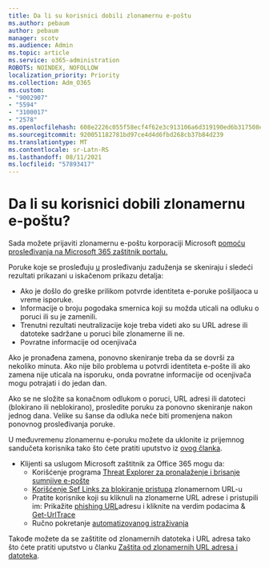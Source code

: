 ```yaml
---
title: Da li su korisnici dobili zlonamernu e-poštu
ms.author: pebaum
author: pebaum
manager: scotv
ms.audience: Admin
ms.topic: article
ms.service: o365-administration
ROBOTS: NOINDEX, NOFOLLOW
localization_priority: Priority
ms.collection: Adm_O365
ms.custom:
- "9002907"
- "5594"
- "3100017"
- "2578"
ms.openlocfilehash: 608e2226c055f58ecf4f62e3c913106a6d319190ed6b317508e41514c12ba5d0
ms.sourcegitcommit: 920051182781bd97ce4d4d6fbd268cb37b84d239
ms.translationtype: MT
ms.contentlocale: sr-Latn-RS
ms.lasthandoff: 08/11/2021
ms.locfileid: "57893417"
---
```

# <a name="did-your-users-receive-malicious-email"></a>Da li su korisnici dobili zlonamernu e-poštu?

Sada možete prijaviti zlonamernu e-poštu korporaciji Microsoft [pomoću prosleđivanja na Microsoft 365 zaštitnik portalu.](https://sip.security.microsoft.com/reportsubmission?viewid=admin)

Poruke koje se prosleđuju [u](https://security.microsoft.com/reportsubmission?viewid=admin) prosleđivanju zaduženja se skeniraju i sledeći rezultati prikazani u iskačenom prikazu detalja:

- Ako je došlo do greške prilikom potvrde identiteta e-poruke pošiljaoca u vreme isporuke.
- Informacije o broju pogodaka smernica koji su možda uticali na odluku o poruci ili su je zamenili.
- Trenutni rezultati neutralizacije koje treba videti ako su URL adrese ili datoteke sadržane u poruci bile zlonamerne ili ne.
- Povratne informacije od ocenjivača

Ako je pronađena zamena, ponovno skeniranje treba da se dovrši za nekoliko minuta. Ako nije bilo problema u potvrdi identiteta e-pošte ili ako zamena nije uticala na isporuku, onda povratne informacije od ocenjivača mogu potrajati i do jedan dan.

Ako se ne složite sa konačnom odlukom o poruci, URL adresi ili datoteci (blokirano ili neblokirano), prosledite poruku za ponovno skeniranje nakon jednog dana. Velike su šanse da odluka neće biti promenjena nakon ponovnog prosleđivanja poruke.

U međuvremenu zlonamernu e-poruku možete da uklonite iz prijemnog sandučeta korisnika tako što ćete pratiti uputstvo iz [ovog članka](https://docs.microsoft.com/microsoft-365/compliance/search-for-and-delete-messages-in-your-organization).

- Klijenti sa uslugom Microsoft zaštitnik za Office 365 mogu da:
  - Korišćenje programa [Threat Explorer za pronalaženje i brisanje sumnjive e-pošte](https://docs.microsoft.com/microsoft-365/security/office-365-security/investigate-malicious-email-that-was-delivered)
  - [Korišćenje Sef Links za blokiranje pristupa](https://docs.microsoft.com/microsoft-365/security/office-365-security/safe-links) zlonamernom URL-u
  - Pratite korisnike koji su kliknuli na zlonamerne URL adrese i pristupili im: Prikažite [phishing URL](https://docs.microsoft.com/microsoft-365/security/office-365-security/threat-explorer)adresu i kliknite na verdim podacima  &  [Get-UrlTrace](https://docs.microsoft.com/powershell/module/exchange/get-urltrace)
  - Ručno pokretanje [automatizovanog istraživanja](https://docs.microsoft.com/microsoft-365/security/office-365-security/automated-investigation-response-office)

Takođe možete da se zaštitite od zlonamernih datoteka i URL adresa tako što ćete pratiti uputstvo u članku [Zaštita od zlonamernih URL adresa i datoteka](https://docs.microsoft.com/microsoft-365/security/office-365-security/protect-against-threats).
